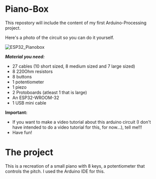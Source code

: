 # Piano-Box
This repostory will include the content of my first Arduino-Processing project.

Here's a photo of the circuit so you can do it yourself.


![ESP32_Pianobox](https://user-images.githubusercontent.com/107066576/177838949-283c1451-9d2b-4556-9cf4-30e95ce90bb9.png)

***Material you need:***
  - 27 cables (10 short sized, 8 medium sized and 7 large sized)
  - 8 220Ohm resistors
  - 8 buttons
  - 1 potentiometer
  - 1 piezo
  - 2 Protoboards (atleast 1 that is large)
  - An ESP32-WROOM-32
  - 1 USB mini cable

**Important:**
  - If you want to make a video tutorial about this arduino circuit (I don't have intended to do a video tutorial for this, for now...), tell me!!!
  - Have fun!

# The project
This is a recreation of a small piano with 8 keys, a potentiometer that controls the pitch. I used the Arduino IDE for this.

